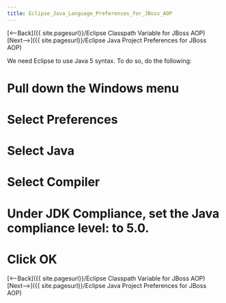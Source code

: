 ```yaml
---
title: Eclipse_Java_Language_Preferences_for_JBoss_AOP
---
```

[<--Back]({{ site.pagesurl}}/Eclipse Classpath Variable for JBoss AOP) [Next-->]({{ site.pagesurl}}/Eclipse Java Project Preferences for JBoss AOP)

We need Eclipse to use Java 5 syntax. To do so, do the following:
# Pull down the **Windows** menu
# Select **Preferences**
# Select **Java**
# Select **Compiler**
# Under JDK Compliance, set the **Java compliance level:** to 5.0.
# Click **OK**

[<--Back]({{ site.pagesurl}}/Eclipse Classpath Variable for JBoss AOP) [Next-->]({{ site.pagesurl}}/Eclipse Java Project Preferences for JBoss AOP)
